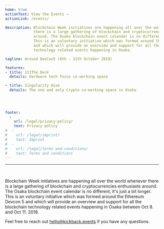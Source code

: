 ```yaml
---
home: true
actionText: View the Events →
actionLink: /events/

description: Blockchain Week initiatives are happening all over the world whenever 
             there is a large gathering of blockchain and cryptocurrencies enthusiasts 
             around. The Osaka blockchain event calendar is no different, it's just a bit longer.
             This is an voluntary initiative which was formed around the Ethereum Devcon 5
             and which will provide an overview and support for all the blockchain 
             technology related events happening in Osaka.

tagline: Around DevCon5 (8th - 11th October 2019)

features:
- title: 111The Deck
  details: Hardware tech focus co-working space

- title: Singularity Hive
  details: The one and only Crypto co-working space in Osaka

  
  
  
footer:
  -
    url: /legal/privacy-policy/
    text: Privacy policy
#  -
#    url: /legal/imprint/
#    text: Imprint
#  -
#    url: /legal/terms-and-conditions/
#    text: Terms and conditions
---
```


<hr /><br />

Blockchain Week initiatives are happening all over the world whenever
there is a large gathering of blockchain and cryptocurrencies enthusiasts 
around. The Osaka blockchain event calendar is no different, it's just a bit longer.
This is an voluntary initiative which was formed around the Ethereum Devcon 5 
and which will provide an overview and support for all the blockchain 
technology related events happening in Osaka between Oct 8. and Oct 11. 2018. 

Feel free to reach out hello@kickback.events if you have any questions.
<br />
